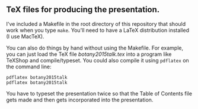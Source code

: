 ## TeX files for producing the presentation.

I've included a Makefile in the root directory of this repository that should work when you type `make`.
You'll need to have a LaTeX distribution installed (I use MacTeX).

You can also do things by hand without using the Makefile.
For example, you can just load the TeX file *botany2015talk.tex* into a program like TeXShop and compile/typeset. 
You could also compile it using `pdflatex` on the command line:

```
pdflatex botany2015talk
pdflatex botany2015talk
```

You have to typeset the presentation twice so that the Table of Contents file gets made and then gets incorporated into the presentation.